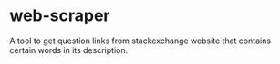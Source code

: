 # web-scraper
A tool to get question links from stackexchange website that contains certain words in its description.
